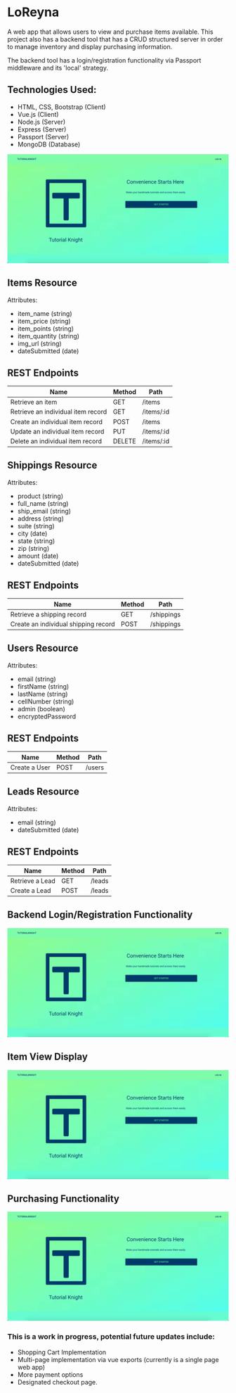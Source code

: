 # LoReyna

A web app that allows users to view and purchase items available. This project also has a backend tool that has a CRUD structured server in order to manage inventory and display purchasing information.

The backend tool has a login/registration functionality via Passport middleware and its 'local' strategy.

## Technologies Used:

* HTML, CSS, Bootstrap (Client)
* Vue.js (Client)
* Node.js (Server)
* Express (Server)
* Passport (Server)
* MongoDB (Database)

![DragonBall Roster Show Case](https://github.com/Dev-Tensei/QuickReference/blob/main/client/images/homepage.png?raw=true)

## Items Resource

Attributes:

* item_name (string)
* item_price (string)
* item_points (string)
* item_quantity (string)
* img_url (string)
* dateSubmitted (date)



## REST Endpoints

Name                           			  | Method | Path
------------------------------------------|--------|------------------
Retrieve an item        				  | GET    | /items
Retrieve an individual item record		  | GET    | /items/:id
Create an individual item record    	  | POST   | /items
Update an individual item record		  | PUT    | /items/:id
Delete an individual item record		  | DELETE | /items/:id




## Shippings Resource

Attributes:

* product (string)
* full_name (string)
* ship_email (string)
* address (string)
* suite (string)
* city (date)
* state (string)
* zip (string)
* amount (date)
* dateSubmitted (date)

## REST Endpoints

Name                           			  | Method | Path
------------------------------------------|--------|------------------
Retrieve a shipping record        		  | GET    | /shippings
Create an individual shipping record      | POST   | /shippings




## Users Resource

Attributes:

* email (string)
* firstName (string)
* lastName (string)
* cellNumber (string)
* admin (boolean)
* encryptedPassword



## REST Endpoints

Name                           			  | Method | Path
------------------------------------------|--------|------------------
Create a User     	  					  | POST   | /users



## Leads Resource

Attributes:

* email (string)
* dateSubmitted (date)



## REST Endpoints

Name                           			  | Method | Path
------------------------------------------|--------|------------------
Retrieve a Lead     	  				  | GET    | /leads
Create a Lead     	  					  | POST   | /leads

## Backend Login/Registration Functionality
![DragonBall Roster Show Case](https://github.com/Dev-Tensei/QuickReference/blob/main/client/images/homepage.png?raw=true)

## Item View Display
![DragonBall Roster Show Case](https://github.com/Dev-Tensei/QuickReference/blob/main/client/images/homepage.png?raw=true)

## Purchasing Functionality
![DragonBall Roster Show Case](https://github.com/Dev-Tensei/QuickReference/blob/main/client/images/homepage.png?raw=true)


### This is a work in progress, potential future updates include:

* Shopping Cart Implementation
* Multi-page implementation via vue exports (currently is a single page web app)
* More payment options
* Designated checkout page.
